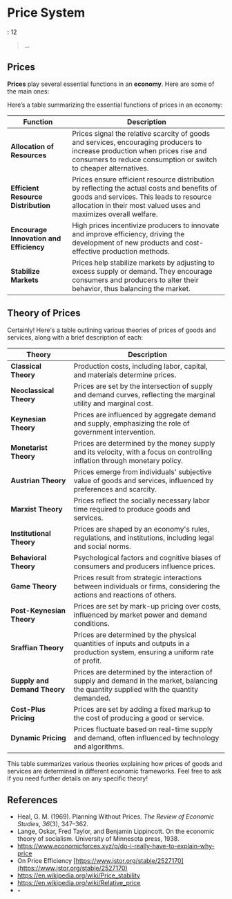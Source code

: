 # Price System

: 12

> …
> 

## Prices

**Prices** play several essential functions in an **economy**. Here are some of the main ones:

Here’s a table summarizing the essential functions of prices in an economy:

| **Function** | **Description** |
| --- | --- |
| **Allocation of Resources** | Prices signal the relative scarcity of goods and services, encouraging producers to increase production when prices rise and consumers to reduce consumption or switch to cheaper alternatives. |
| **Efficient Resource Distribution** | Prices ensure efficient resource distribution by reflecting the actual costs and benefits of goods and services. This leads to resource allocation in their most valued uses and maximizes overall welfare. |
| **Encourage Innovation and Efficiency** | High prices incentivize producers to innovate and improve efficiency, driving the development of new products and cost-effective production methods. |
| **Stabilize Markets** | Prices help stabilize markets by adjusting to excess supply or demand. They encourage consumers and producers to alter their behavior, thus balancing the market. |

## Theory of Prices

Certainly! Here's a table outlining various theories of prices of goods and services, along with a brief description of each:

| Theory | Description |
| --- | --- |
| **Classical Theory** | Production costs, including labor, capital, and materials determine prices. |
| **Neoclassical Theory** | Prices are set by the intersection of supply and demand curves, reflecting the marginal utility and marginal cost. |
| **Keynesian Theory** | Prices are influenced by aggregate demand and supply, emphasizing the role of government intervention. |
| **Monetarist Theory** | Prices are determined by the money supply and its velocity, with a focus on controlling inflation through monetary policy. |
| **Austrian Theory** | Prices emerge from individuals' subjective value of goods and services, influenced by preferences and scarcity. |
| **Marxist Theory** | Prices reflect the socially necessary labor time required to produce goods and services. |
| **Institutional Theory** | Prices are shaped by an economy's rules, regulations, and institutions, including legal and social norms. |
| **Behavioral Theory** | Psychological factors and cognitive biases of consumers and producers influence prices. |
| **Game Theory** | Prices result from strategic interactions between individuals or firms, considering the actions and reactions of others. |
| **Post-Keynesian Theory** | Prices are set by mark-up pricing over costs, influenced by market power and demand conditions. |
| **Sraffian Theory** | Prices are determined by the physical quantities of inputs and outputs in a production system, ensuring a uniform rate of profit. |
| **Supply and Demand Theory** | Prices are determined by the interaction of supply and demand in the market, balancing the quantity supplied with the quantity demanded. |
| **Cost-Plus Pricing** | Prices are set by adding a fixed markup to the cost of producing a good or service. |
| **Dynamic Pricing** | Prices fluctuate based on real-time supply and demand, often influenced by technology and algorithms. |

This table summarizes various theories explaining how prices of goods and services are determined in different economic frameworks. Feel free to ask if you need further details on any specific theory!

## References

- Heal, G. M. (1969). Planning Without Prices. *The Review of Economic Studies*, *36*(3), 347–362.
- Lange, Oskar, Fred Taylor, and Benjamin Lippincott. On the economic theory of socialism. University of Minnesota press, 1938.
- https://www.economicforces.xyz/p/do-i-really-have-to-explain-why-price
- On Price Efficiency
[https://www.jstor.org/stable/2527170](https://www.jstor.org/stable/2527170)
- https://en.wikipedia.org/wiki/Price_stability
- https://en.wikipedia.org/wiki/Relative_price
- ‣